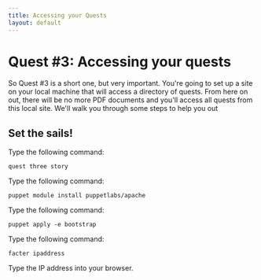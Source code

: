 ```yaml
---
title: Accessing your Quests
layout: default
---
```


# Quest #3: Accessing your quests

So Quest #3 is a short one, but very important. You're going to set up a site on your local machine that will access a directory of quests. From here on out, there will be no more PDF documents and you'll access all quests from this local site. We'll walk you through some steps to help you out

## Set the sails!

Type the following command:

	quest three story

<!--You did well Swabbie on your previous quest. You're a quick learner ay. I think you'll be a fine addition to the crew. The Captain sure knows how to pick'em ay. We're about to set the sails and head out to sea. Any final questions before be raise the anchor? Ay, I didn't think so. I hope your ready for some adventure!-->

Type the following command:

	puppet module install puppetlabs/apache

<!--We may need to change the port of the apache config file to access the 'site' on their local 
machine that will house all the quests-->
<!--what about caching this module-->

<!--Once this is installed and running we need to point the VM IP address to the browser-->

Type the following command:

	puppet apply -e bootstrap

<!--installs site on the local machine-->
<!--have .pp constructed and cached-->

Type the following command:

	facter ipaddress
	
Type the IP address into your browser.

<!--We need a plan for updating quests-->
<!--would a package installer be an option?-->
<!--how would we notify the user that there is a new package to be installed?-->
